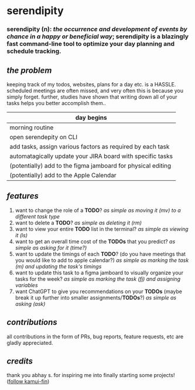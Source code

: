 # serendipity

### serendipity (n): _the occurrence and development of events by chance in a happy or beneficial way_; serendipity is a blazingly fast command-line tool to optimize your day planning and schedule tracking.

## _the problem_

keeping track of my todos, websites, plans for a day etc. is a HASSLE. scheduled meetings are often missed, and very often this is because you simply forget. further, studies have shown that writing down all of your tasks helps you better accomplish them..

| day begins |
| --- |
| morning routine |
| open serendepity on CLI |
| add tasks, assign various factors as required by each task |
| automatagically update your JIRA board with specific tasks |
| (potentially) add to the figma jamboard for physical editing |
| (potentially) add to the Apple Calendar |


## _features_
1. want to change the role of a **TODO**? _as simple as moving it (mv) to a different task type_
2. want to delete a **TODO**? _as simple as deleting it (rm)_
3. want to view your entire **TODO** list in the terminal? _as simple as viewing it (ls)_
4. want to get an overall time cost of the **TODOs** that you predict? _as simple as asking for it (time?)_
5. want to update the timings of each **TODO**? (do you have meetings that you would like to add to apple calendar?) _as simple as marking the task (m) and updating the task's timings_
6. want to update this task to a figma jamboard to visually organize your tasks for the week? _as simple as marking the task (fj) and assigning variables_
7. want ChatGPT to give you recommendations on your **TODOs** (maybe break it up further into smaller assignments/**TODOs**?) _as simple as asking (ask)_

## _contributions_
all contributions in the form of PRs, bug reports, feature requests, etc are gladly appreciated.

## _credits_
thank you abhay s. for inspiring me into finally starting some projects! ([follow kamui-fin](https://github.com/kamui-fin))
